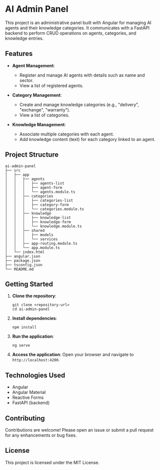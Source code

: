 # AI Admin Panel

This project is an administrative panel built with Angular for managing AI agents and their knowledge categories. It communicates with a FastAPI backend to perform CRUD operations on agents, categories, and knowledge entries.

## Features

- **Agent Management**: 
  - Register and manage AI agents with details such as name and sector.
  - View a list of registered agents.

- **Category Management**: 
  - Create and manage knowledge categories (e.g., "delivery", "exchange", "warranty").
  - View a list of categories.

- **Knowledge Management**: 
  - Associate multiple categories with each agent.
  - Add knowledge content (text) for each category linked to an agent.

## Project Structure

```
ai-admin-panel
├── src
│   ├── app
│   │   ├── agents
│   │   │   ├── agents-list
│   │   │   ├── agent-form
│   │   │   └── agents.module.ts
│   │   ├── categories
│   │   │   ├── categories-list
│   │   │   ├── category-form
│   │   │   └── categories.module.ts
│   │   ├── knowledge
│   │   │   ├── knowledge-list
│   │   │   ├── knowledge-form
│   │   │   └── knowledge.module.ts
│   │   ├── shared
│   │   │   ├── models
│   │   │   └── services
│   │   ├── app-routing.module.ts
│   │   └── app.module.ts
│   └── index.html
├── angular.json
├── package.json
├── tsconfig.json
└── README.md
```

## Getting Started

1. **Clone the repository**:
   ```
   git clone <repository-url>
   cd ai-admin-panel
   ```

2. **Install dependencies**:
   ```
   npm install
   ```

3. **Run the application**:
   ```
   ng serve
   ```

4. **Access the application**:
   Open your browser and navigate to `http://localhost:4200`.

## Technologies Used

- Angular
- Angular Material
- Reactive Forms
- FastAPI (backend)

## Contributing

Contributions are welcome! Please open an issue or submit a pull request for any enhancements or bug fixes.

## License

This project is licensed under the MIT License.